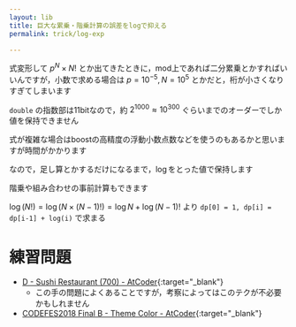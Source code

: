 ```yaml
---
layout: lib
title: 巨大な累乗・階乗計算の誤差をlogで抑える
permalink: trick/log-exp

---
```



式変形して $p^N \times N!$ とか出てきたときに，mod上であれば二分累乗とかすればいいんですが，小数で求める場合は $p = 10^{-5}, N = 10^5$ とかだと，桁が小さくなりすぎてしまいます

`double` の指数部は11bitなので，約 $2^1000 \approx 10^300$ ぐらいまでのオーダーでしか値を保持できません

式が複雑な場合はboostの高精度の浮動小数点数などを使うのもあるかと思いますが時間がかかります

なので，足し算とかするだけになるまで，$\log$をとった値で保持します

階乗や組み合わせの事前計算もできます

$\log(N!) = \log(N \times (N-1)!) = \log N + \log(N-1)!$ より `dp[0] = 1, dp[i] = dp[i-1] + log(i)` で求まる


# 練習問題

* [D - Sushi Restaurant (700) - AtCoder](https://beta.atcoder.jp/contests/code-festival-2018-qualb/tasks/code_festival_2018_qualb_d){:target="_blank"}<!--_-->
  * この手の問題によくあることですが，考察によってはこのテクが不必要かもしれません
* [CODEFES2018 Final B - Theme Color - AtCoder](https://beta.atcoder.jp/contests/code-festival-2018-final-open/tasks/code_festival_2018_final_b){:target="_blank"}<!--_-->

